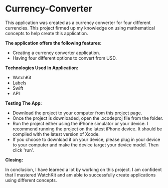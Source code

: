 # Currency-Converter

This application was created as a currency converter for four different currencies. This project firmed up my knowledge on using mathematical concepts to help create this application. 

**The application offers the following features:**

* Creating a currency converter application.
* Having four different options to convert from USD.

**Technologies Used In Application:**
* WatchKit
* Labels
* Swift
* API


**Testing The App:**
* Download the project to your computer from this project page.
* Once the project is downloaded, open the .xcodeproj file from the folder.
* Run the project either using the iPhone simulator or your device. I recommend running the project on the latest iPhone device. It should be compiled with the latest version of Xcode.
* If you choose to download it on your device, please plug in your device to your computer and make the device target your device model. Then click 'run'.

**Closing:**

In conclusion, I have learned a lot by working on this project. I am confident that I mastered WatchKit and am able to successfully create applications using different concepts.
